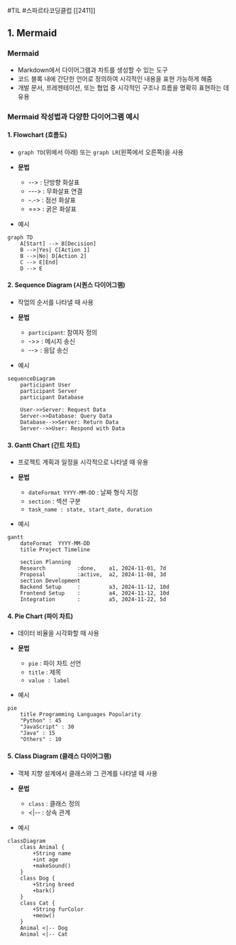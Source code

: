 #TIL #스파르타코딩클럽 [[2411]]

## 1. Mermaid
### Mermaid
- Markdown에서 다이어그램과 차트를 생성할 수 있는 도구
- 코드 블록 내에 간단한 언어로 정의하여 시각적인 내용을 표현 가능하게 해줌
- 개발 문서, 프레젠테이션, 또는 협업 중 시각적인 구조나 흐름을 명확히 표현하는 데 유용


### Mermaid 작성법과 다양한 다이어그램 예시
#### 1. Flowchart (흐름도)
- `graph TD`(위에서 아래) 또는 `graph LR`(왼쪽에서 오른쪽)을 사용

- **문법**
	- \--> : 단방향 화살표
	- \---> : 무화살표 연결
	- \-.-> : 점선 화살표
	- \==> : 굵은 화살표

- 예시
```mermaid
graph TD
    A[Start] --> B[Decision]
    B -->|Yes| C[Action 1]
    B -->|No| D[Action 2]
    C --> E[End]
    D --> E

```


#### 2. Sequence Diagram (시퀀스 다이어그램)
- 작업의 순서를 나타낼 때 사용

- **문법**
	- `participant`: 참여자 정의
	- \->> : 메시지 송신
	- \--> : 응답 송신

- 예시
```mermaid
sequenceDiagram
    participant User
    participant Server
    participant Database

    User->>Server: Request Data
    Server->>Database: Query Data
    Database-->>Server: Return Data
    Server-->>User: Respond with Data

```

#### 3. Gantt Chart (간트 차트)
- 프로젝트 계획과 일정을 시각적으로 나타낼 때 유용

- **문법**
	- `dateFormat YYYY-MM-DD` : 날짜 형식 지정
	- `section` : 섹션 구분
	- `task_name : state, start_date, duration`

- 예시
```mermaid
gantt
    dateFormat  YYYY-MM-DD
    title Project Timeline

    section Planning
    Research          :done,    a1, 2024-11-01, 7d
    Proposal          :active,  a2, 2024-11-08, 3d
    section Development
    Backend Setup     :         a3, 2024-11-12, 10d
    Frontend Setup    :         a4, 2024-11-12, 10d
    Integration       :         a5, 2024-11-22, 5d

```

#### 4. Pie Chart (파이 차트)
- 데이터 비율을 시각화할 때 사용

- **문법**
	- `pie` : 파이 차트 선언
	- `title` : 제목
	- `value : label`

- 예시
```mermaid
pie
    title Programming Languages Popularity
    "Python" : 45
    "JavaScript" : 30
    "Java" : 15
    "Others" : 10

```

#### 5. Class Diagram (클래스 다이어그램)
- 객체 지향 설계에서 클래스와 그 관계를 나타낼 때 사용

- **문법**
	- `class` : 클래스 정의
	- \<|-- : 상속 관계

- 예시
```mermaid
classDiagram
    class Animal {
        +String name
        +int age
        +makeSound()
    }
    class Dog {
        +String breed
        +bark()
    }
    class Cat {
        +String furColor
        +meow()
    }
    Animal <|-- Dog
    Animal <|-- Cat

```


